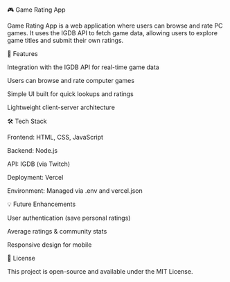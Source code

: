 🎮 Game Rating App

Game Rating App is a web application where users can browse and rate PC games.
It uses the IGDB API to fetch game data, allowing users to explore game titles and submit their own ratings.

🔹 Features

Integration with the IGDB API for real-time game data

Users can browse and rate computer games

Simple UI built for quick lookups and ratings

Lightweight client-server architecture

🛠️ Tech Stack

Frontend: HTML, CSS, JavaScript

Backend: Node.js

API: IGDB (via Twitch)

Deployment: Vercel

Environment: Managed via .env and vercel.json


💡 Future Enhancements

User authentication (save personal ratings)

Average ratings & community stats

Responsive design for mobile

📄 License

This project is open-source and available under the MIT License.
